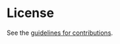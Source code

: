 # License

See the
[guidelines for contributions](https://github.com/SECtim/draft-wuertele-oauth-security-topics-update/blob/main/CONTRIBUTING.md).
